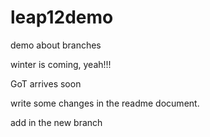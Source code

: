 # leap12demo
demo about branches 

winter is coming, yeah!!!

GoT arrives soon 

write some changes in the readme document.

add in the new branch
